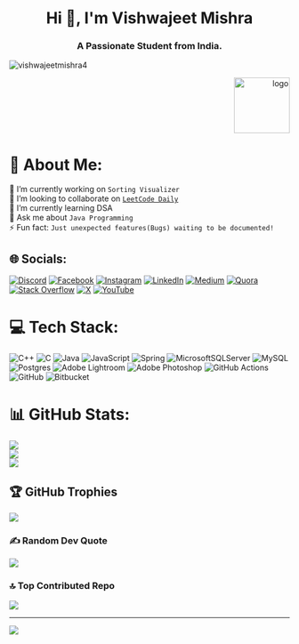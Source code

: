 

<!---
vishwajeetmishra4/vishwajeetmishra4 is a ✨ special ✨ repository because its `README.md` (this file) appears on your GitHub profile.
You can click the Preview link to take a look at your changes.
--->


<h1 align="center">Hi 👋, I'm Vishwajeet Mishra</h1>
<h3 align="center">A Passionate Student from India.</h3>

<p align="left"> <img src="https://komarev.com/ghpvc/?username=vishwajeetmishra4&label=Profile%20views&color=0e75b6&style=flat" alt="vishwajeetmishra4" /> </p>




<!-- <p align="left"> <a href="https://twitter.com/vishwajeet_4" target="blank"><img src="https://img.shields.io/twitter/follow/vishwajeet_4?logo=twitter&style=for-the-badge" alt="vishwajeet_4" /></a> </p> -->
<p align="Right"> <img src="https://octodex.github.com/images/baracktocat.jpg" alt="logo" width="100"> </p>


# 💫 About Me:
🔭 I’m currently working on `Sorting Visualizer`<br>
👯 I’m looking to collaborate on <a href="https://github.com/vishwajeetmishra4/Leetcode-Daily" target="blank" alt="Leetcode Daily">`LeetCode Daily`</a><br>
🌱 I’m currently learning DSA<br>
💬 Ask me about `Java Programming`<br>
⚡ Fun fact: `Just unexpected features(Bugs) waiting to be documented!`


## 🌐 Socials:
[![Discord](https://img.shields.io/badge/Discord-%237289DA.svg?logo=discord&logoColor=white)](https://discord.gg/1115662508808740885) [![Facebook](https://img.shields.io/badge/Facebook-%231877F2.svg?logo=Facebook&logoColor=white)](https://facebook.com/https://www.facebook.com/profile.php?id=100080983966580) [![Instagram](https://img.shields.io/badge/Instagram-%23E4405F.svg?logo=Instagram&logoColor=white)](https://instagram.com/vishwajeet.mishra4) [![LinkedIn](https://img.shields.io/badge/LinkedIn-%230077B5.svg?logo=linkedin&logoColor=white)](https://linkedin.com/in/https://www.linkedin.com/in/vishwajeet-mishra4/) [![Medium](https://img.shields.io/badge/Medium-12100E?logo=medium&logoColor=white)](https://medium.com/@https://medium.com/@Vishwajeet.mishra4) [![Quora](https://img.shields.io/badge/Quora-%23B92B27.svg?logo=Quora&logoColor=white)](https://quora.com/profile/https://www.quora.com/profile/Vishwajeet-Mishra-Mishra) [![Stack Overflow](https://img.shields.io/badge/-Stackoverflow-FE7A16?logo=stack-overflow&logoColor=white)](https://stackoverflow.com/users/https://stackoverflow.com/users/23467152/vishwajeet-mishra) [![X](https://img.shields.io/badge/X-black.svg?logo=X&logoColor=white)](https://x.com/https://x.com/vishwajeet_4) [![YouTube](https://img.shields.io/badge/YouTube-%23FF0000.svg?logo=YouTube&logoColor=white)](https://youtube.com/@https://www.youtube.com/@vishwajeetvishu2801) 

# 💻 Tech Stack:
![C++](https://img.shields.io/badge/c++-%2300599C.svg?style=plastic&logo=c%2B%2B&logoColor=white) ![C](https://img.shields.io/badge/c-%2300599C.svg?style=plastic&logo=c&logoColor=white) ![Java](https://img.shields.io/badge/java-%23ED8B00.svg?style=plastic&logo=openjdk&logoColor=white) ![JavaScript](https://img.shields.io/badge/javascript-%23323330.svg?style=plastic&logo=javascript&logoColor=%23F7DF1E) ![Spring](https://img.shields.io/badge/spring-%236DB33F.svg?style=plastic&logo=spring&logoColor=white) ![MicrosoftSQLServer](https://img.shields.io/badge/Microsoft%20SQL%20Server-CC2927?style=plastic&logo=microsoft%20sql%20server&logoColor=white) ![MySQL](https://img.shields.io/badge/mysql-4479A1.svg?style=plastic&logo=mysql&logoColor=white) ![Postgres](https://img.shields.io/badge/postgres-%23316192.svg?style=plastic&logo=postgresql&logoColor=white) ![Adobe Lightroom](https://img.shields.io/badge/Adobe%20Lightroom-31A8FF.svg?style=plastic&logo=Adobe%20Lightroom&logoColor=white) ![Adobe Photoshop](https://img.shields.io/badge/adobe%20photoshop-%2331A8FF.svg?style=plastic&logo=adobe%20photoshop&logoColor=white) ![GitHub Actions](https://img.shields.io/badge/github%20actions-%232671E5.svg?style=plastic&logo=githubactions&logoColor=white) ![GitHub](https://img.shields.io/badge/github-%23121011.svg?style=plastic&logo=github&logoColor=white) ![Bitbucket](https://img.shields.io/badge/bitbucket-%230047B3.svg?style=plastic&logo=bitbucket&logoColor=white)
# 📊 GitHub Stats:
![](https://github-readme-stats.vercel.app/api?username=vishwajeetmishra4&theme=shadow_green&hide_border=false&include_all_commits=true&count_private=true)<br/>
![](https://github-readme-streak-stats.herokuapp.com/?user=vishwajeetmishra4&theme=shadow_green&hide_border=false)<br/>
![](https://github-readme-stats.vercel.app/api/top-langs/?username=vishwajeetmishra4&theme=shadow_green&hide_border=false&include_all_commits=true&count_private=true&layout=compact)

## 🏆 GitHub Trophies
![](https://github-profile-trophy.vercel.app/?username=vishwajeetmishra4&theme=shadow_green&no-frame=false&no-bg=false&margin-w=4)

### ✍️ Random Dev Quote
![](https://quotes-github-readme.vercel.app/api?type=horizontal&theme=dark)

### 🔝 Top Contributed Repo
![](https://github-contributor-stats.vercel.app/api?username=vishwajeetmishra4&limit=5&theme=shadow_green&combine_all_yearly_contributions=true)

---
[![](https://visitcount.itsvg.in/api?id=vishwajeetmishra4&icon=10&color=13)](https://visitcount.itsvg.in)

<!-- Proudly created with GPRM ( https://gprm.itsvg.in ) -->
